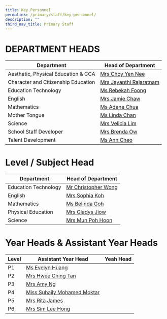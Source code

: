 ```yaml
---
title: Key Personnel
permalink: /primary/staff/key-personnel/
description: ""
third_nav_title: Primary Staff
---
```

# DEPARTMENT HEADS

| Department | Head of Department | 
| -------- | -------- |
| Aesthetic, Physical Education & CCA| [Mrs Choy Yen Nee  ](tan_yen_nee@schools.gov.sg)
Character and Citizenship Education | [Mrs Jayanthi Rajaratnam](jayanthi_kadiresan@schools.gov.sg) 
Education Technology| [Ms Rebekah Foong](foong_chen_kai_rebekah@schools.gov.sg)
English| [Mrs Jamie Chaw](lo_hwee_ling_jamie@schools.gov.sg)
Mathematics|[Ms Adene Chua ](chua_yuen_yee@schools.gov.sg)
Mother Tongue|[Ms Linda Chan ](chan_pei_chui@schools.gov.sg)
Science|[Mrs Velicia Lim](foo_wei_tint_velicia@schools.gov.sg)
School Staff Developer| [Mrs Brenda Ow](koh_li_ying_brenda@schools.gov.sg)
Talent Development| [Ms Ann Cheo](ann_cheo@schools.gov.sg)

# Level / Subject Head 

| Department | Head of Department | 
| -------- | -------- |
| Education Technology| [Mr Christopher Wong ](christopher_wong_say_eng@schools.gov.sg)
English| [Mrs Sophia Koh ](koh_pei_chen_sophia@schools.gov.sg)
Mathematics | [Ms Belinda Goh ](goh_gek_kheng_belinda@schools.gov.sg)
Physical Education  | [Mrs Gladys Jiow](tan_tsu_pei_gladys@schools.gov.sg)
Science |[Mrs Mun Poh Hoon ](chua_poh_hoon@schools.gov.sg)

# Year Heads & Assistant Year Heads


| Level | Assistant Year Head | Yeah Head |
| -------- | -------- | -------- |
| P1    | [Ms Evelyn Huang ](huang_yulin_evelyn@schools.gov.sg)
| P2    | [Mrs Hwee Ching Tan ](tan_sian_huang@schools.gov.sg)| 
| P3    | [Mrs Amy Ng ](fang_yingying_amy@schools.gov.sg)
| P4    | [Miss Suhaily Mohamed Moktar](suhaily_md_moktar@schools.gov.sg) 
| P5    | [Mrs Rita James](rita_james@schools.gov.sg) 
| P6   | [Mrs Sim Lee Hong](chua_lee_hong@schools.gov.sg) |